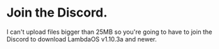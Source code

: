 # Join the Discord.
I can't upload files bigger than 25MB so you're going to have to join the Discord to download LambdaOS v1.10.3a and newer.
